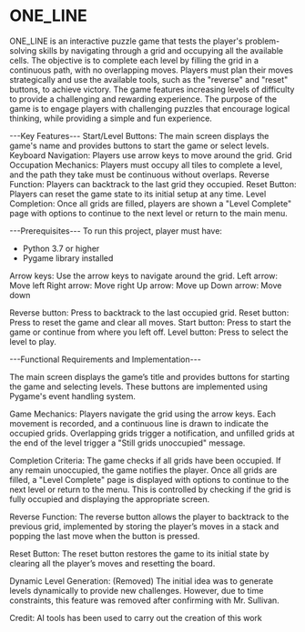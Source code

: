 # ONE_LINE
ONE_LINE is an interactive puzzle game that tests the player's problem-solving skills by navigating through a grid and occupying all the available cells. The objective is to complete each level by filling the grid in a continuous path, with no overlapping moves. Players must plan their moves strategically and use the available tools, such as the "reverse" and "reset" buttons, to achieve victory. The game features increasing levels of difficulty to provide a challenging and rewarding experience. The purpose of the game is to engage players with challenging puzzles that encourage logical thinking, while providing a simple and fun experience.

---Key Features---
Start/Level Buttons: The main screen displays the game's name and provides buttons to start the game or select levels.
Keyboard Navigation: Players use arrow keys to move around the grid.
Grid Occupation Mechanics: Players must occupy all tiles to complete a level, and the path they take must be continuous without overlaps.
Reverse Function: Players can backtrack to the last grid they occupied.
Reset Button: Players can reset the game state to its initial setup at any time.
Level Completion: Once all grids are filled, players are shown a "Level Complete" page with options to continue to the next level or return to the main menu.

---Prerequisites---
To run this project, player must have:
- Python 3.7 or higher
- Pygame library installed


Arrow keys: Use the arrow keys to navigate around the grid.
Left arrow: Move left
Right arrow: Move right
Up arrow: Move up
Down arrow: Move down

Reverse button: Press to backtrack to the last occupied grid.
Reset button: Press to reset the game and clear all moves.
Start button: Press to start the game or continue from where you left off.
Level button: Press to select the level to play.

---Functional Requirements and Implementation---

The main screen displays the game’s title and provides buttons for starting the game and selecting levels. These buttons are implemented using Pygame's event handling system.

Game Mechanics:
Players navigate the grid using the arrow keys. Each movement is recorded, and a continuous line is drawn to indicate the occupied grids. Overlapping grids trigger a notification, and unfilled grids at the end of the level trigger a "Still grids unoccupied" message.

Completion Criteria:
The game checks if all grids have been occupied. If any remain unoccupied, the game notifies the player.
Once all grids are filled, a "Level Complete" page is displayed with options to continue to the next level or return to the menu. This is controlled by checking if the grid is fully occupied and displaying the appropriate screen.

Reverse Function:
The reverse button allows the player to backtrack to the previous grid, implemented by storing the player’s moves in a stack and popping the last move when the button is pressed.

Reset Button:
The reset button restores the game to its initial state by clearing all the player’s moves and resetting the board.

Dynamic Level Generation: (Removed)
The initial idea was to generate levels dynamically to provide new challenges. However, due to time constraints, this feature was removed after confirming with Mr. Sullivan.

Credit: AI tools has been used to carry out the creation of this work